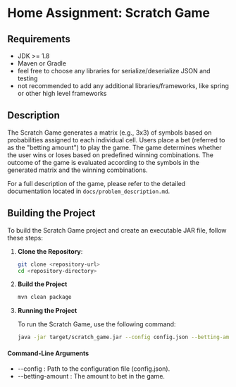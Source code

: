 # Home Assignment: Scratch Game #

## Requirements ##

- JDK >= 1.8
- Maven or Gradle
- feel free to choose any libraries for serialize/deserialize JSON and testing
- not recommended to add any additional libraries/frameworks, like spring or other high level frameworks

## Description ##

The Scratch Game generates a matrix (e.g., 3x3) of symbols based on probabilities assigned to each individual cell. Users place a bet (referred to as the "betting amount") to play the game. The game determines whether the user wins or loses based on predefined winning combinations. The outcome of the game is evaluated according to the symbols in the generated matrix and the winning combinations.

For a full description of the game, please refer to the detailed documentation located in `docs/problem_description.md`.
## Building the Project

To build the Scratch Game project and create an executable JAR file, follow these steps:

1. **Clone the Repository**:
   ```bash
   git clone <repository-url>
   cd <repository-directory>
   
2. **Build the Project**
   ```bash
   mvn clean package
   
3. **Running the Project**

   To run the Scratch Game, use the following command:

   ```bash
   java -jar target/scratch_game.jar --config config.json --betting-amount 100

#### Command-Line Arguments
- --config <path-to-config-file>: Path to the configuration file (config.json).
- --betting-amount <amount>: The amount to bet in the game.